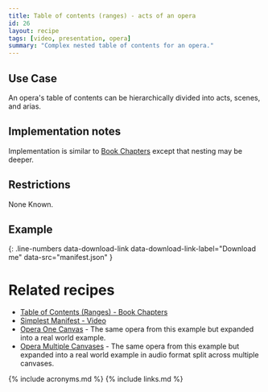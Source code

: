 ```yaml
---
title: Table of contents (ranges) - acts of an opera
id: 26
layout: recipe
tags: [video, presentation, opera]
summary: "Complex nested table of contents for an opera."
---
```



## Use Case

An opera's table of contents can be hierarchically divided into acts, scenes, and arias.

## Implementation notes

Implementation is similar to [Book Chapters](../0024-toc-book-chapters/index.md) except that nesting may be deeper.

## Restrictions

None Known.

## Example

{: .line-numbers data-download-link data-download-link-label="Download me" data-src="manifest.json" }

# Related recipes

* [Table of Contents (Ranges) - Book Chapters](../0024-toc-book-chapters/index.md)
* [Simplest Manifest - Video](../0003-mvm-video/index.md)
* [Opera One Canvas](../0064-opera-one-canvas/index.md) - The same opera from this example but expanded into a real world example.
* [Opera Multiple Canvases](../0065-opera-multiple-canvases/index.md) - The same opera from this example but expanded into a real world example in audio format split across multiple canvases.


{% include acronyms.md %}
{% include links.md %}

